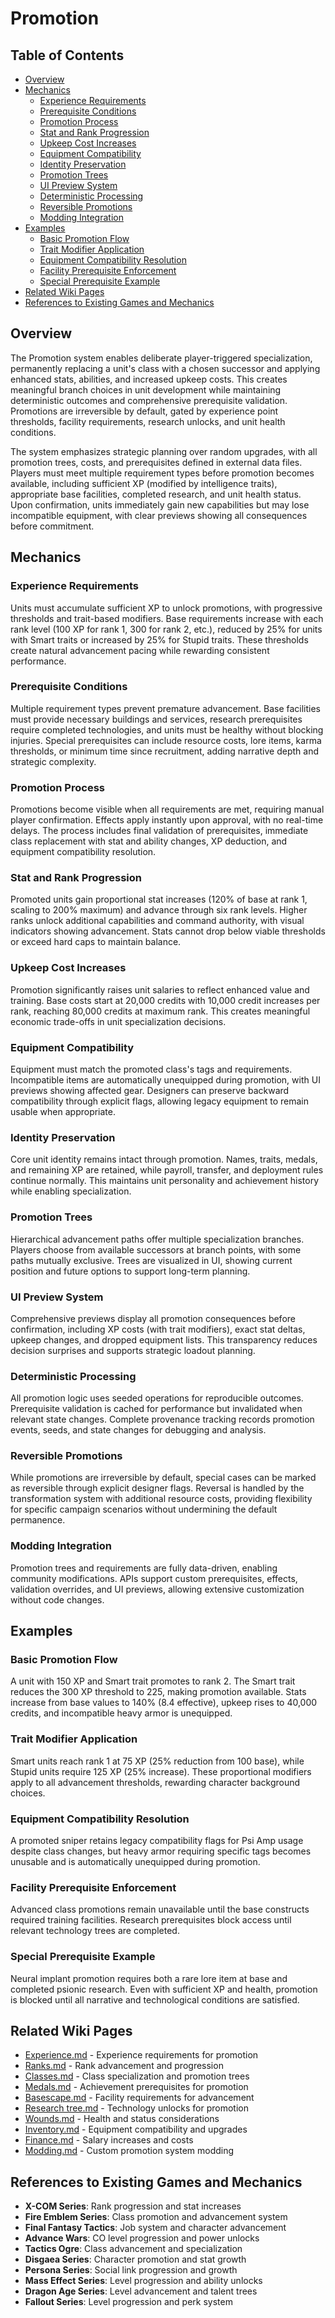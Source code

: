 # Promotion

## Table of Contents
- [Overview](#overview)
- [Mechanics](#mechanics)
  - [Experience Requirements](#experience-requirements)
  - [Prerequisite Conditions](#prerequisite-conditions)
  - [Promotion Process](#promotion-process)
  - [Stat and Rank Progression](#stat-and-rank-progression)
  - [Upkeep Cost Increases](#upkeep-cost-increases)
  - [Equipment Compatibility](#equipment-compatibility)
  - [Identity Preservation](#identity-preservation)
  - [Promotion Trees](#promotion-trees)
  - [UI Preview System](#ui-preview-system)
  - [Deterministic Processing](#deterministic-processing)
  - [Reversible Promotions](#reversible-promotions)
  - [Modding Integration](#modding-integration)
- [Examples](#examples)
  - [Basic Promotion Flow](#basic-promotion-flow)
  - [Trait Modifier Application](#trait-modifier-application)
  - [Equipment Compatibility Resolution](#equipment-compatibility-resolution)
  - [Facility Prerequisite Enforcement](#facility-prerequisite-enforcement)
  - [Special Prerequisite Example](#special-prerequisite-example)
- [Related Wiki Pages](#related-wiki-pages)
- [References to Existing Games and Mechanics](#references-to-existing-games-and-mechanics)

## Overview
The Promotion system enables deliberate player-triggered specialization, permanently replacing a unit's class with a chosen successor and applying enhanced stats, abilities, and increased upkeep costs. This creates meaningful branch choices in unit development while maintaining deterministic outcomes and comprehensive prerequisite validation. Promotions are irreversible by default, gated by experience point thresholds, facility requirements, research unlocks, and unit health conditions.

The system emphasizes strategic planning over random upgrades, with all promotion trees, costs, and prerequisites defined in external data files. Players must meet multiple requirement types before promotion becomes available, including sufficient XP (modified by intelligence traits), appropriate base facilities, completed research, and unit health status. Upon confirmation, units immediately gain new capabilities but may lose incompatible equipment, with clear previews showing all consequences before commitment.

## Mechanics
### Experience Requirements
Units must accumulate sufficient XP to unlock promotions, with progressive thresholds and trait-based modifiers. Base requirements increase with each rank level (100 XP for rank 1, 300 for rank 2, etc.), reduced by 25% for units with Smart traits or increased by 25% for Stupid traits. These thresholds create natural advancement pacing while rewarding consistent performance.

### Prerequisite Conditions
Multiple requirement types prevent premature advancement. Base facilities must provide necessary buildings and services, research prerequisites require completed technologies, and units must be healthy without blocking injuries. Special prerequisites can include resource costs, lore items, karma thresholds, or minimum time since recruitment, adding narrative depth and strategic complexity.

### Promotion Process
Promotions become visible when all requirements are met, requiring manual player confirmation. Effects apply instantly upon approval, with no real-time delays. The process includes final validation of prerequisites, immediate class replacement with stat and ability changes, XP deduction, and equipment compatibility resolution.

### Stat and Rank Progression
Promoted units gain proportional stat increases (120% of base at rank 1, scaling to 200% maximum) and advance through six rank levels. Higher ranks unlock additional capabilities and command authority, with visual indicators showing advancement. Stats cannot drop below viable thresholds or exceed hard caps to maintain balance.

### Upkeep Cost Increases
Promotion significantly raises unit salaries to reflect enhanced value and training. Base costs start at 20,000 credits with 10,000 credit increases per rank, reaching 80,000 credits at maximum rank. This creates meaningful economic trade-offs in unit specialization decisions.

### Equipment Compatibility
Equipment must match the promoted class's tags and requirements. Incompatible items are automatically unequipped during promotion, with UI previews showing affected gear. Designers can preserve backward compatibility through explicit flags, allowing legacy equipment to remain usable when appropriate.

### Identity Preservation
Core unit identity remains intact through promotion. Names, traits, medals, and remaining XP are retained, while payroll, transfer, and deployment rules continue normally. This maintains unit personality and achievement history while enabling specialization.

### Promotion Trees
Hierarchical advancement paths offer multiple specialization branches. Players choose from available successors at branch points, with some paths mutually exclusive. Trees are visualized in UI, showing current position and future options to support long-term planning.

### UI Preview System
Comprehensive previews display all promotion consequences before confirmation, including XP costs (with trait modifiers), exact stat deltas, upkeep changes, and dropped equipment lists. This transparency reduces decision surprises and supports strategic loadout planning.

### Deterministic Processing
All promotion logic uses seeded operations for reproducible outcomes. Prerequisite validation is cached for performance but invalidated when relevant state changes. Complete provenance tracking records promotion events, seeds, and state changes for debugging and analysis.

### Reversible Promotions
While promotions are irreversible by default, special cases can be marked as reversible through explicit designer flags. Reversal is handled by the transformation system with additional resource costs, providing flexibility for specific campaign scenarios without undermining the default permanence.

### Modding Integration
Promotion trees and requirements are fully data-driven, enabling community modifications. APIs support custom prerequisites, effects, validation overrides, and UI previews, allowing extensive customization without code changes.

## Examples
### Basic Promotion Flow
A unit with 150 XP and Smart trait promotes to rank 2. The Smart trait reduces the 300 XP threshold to 225, making promotion available. Stats increase from base values to 140% (8.4 effective), upkeep rises to 40,000 credits, and incompatible heavy armor is unequipped.

### Trait Modifier Application
Smart units reach rank 1 at 75 XP (25% reduction from 100 base), while Stupid units require 125 XP (25% increase). These proportional modifiers apply to all advancement thresholds, rewarding character background choices.

### Equipment Compatibility Resolution
A promoted sniper retains legacy compatibility flags for Psi Amp usage despite class changes, but heavy armor requiring specific tags becomes unusable and is automatically unequipped during promotion.

### Facility Prerequisite Enforcement
Advanced class promotions remain unavailable until the base constructs required training facilities. Research prerequisites block access until relevant technology trees are completed.

### Special Prerequisite Example
Neural implant promotion requires both a rare lore item at base and completed psionic research. Even with sufficient XP and health, promotion is blocked until all narrative and technological conditions are satisfied.

## Related Wiki Pages

- [Experience.md](../units/Experience.md) - Experience requirements for promotion
- [Ranks.md](../units/Ranks.md) - Rank advancement and progression
- [Classes.md](../units/Classes.md) - Class specialization and promotion trees
- [Medals.md](../units/Medals.md) - Achievement prerequisites for promotion
- [Basescape.md](../basescape/Basescape.md) - Facility requirements for advancement
- [Research tree.md](../economy/Research%20tree.md) - Technology unlocks for promotion
- [Wounds.md](../battlescape/Wounds.md) - Health and status considerations
- [Inventory.md](../units/Inventory.md) - Equipment compatibility and upgrades
- [Finance.md](../finance/Finance.md) - Salary increases and costs
- [Modding.md](../technical/Modding.md) - Custom promotion system modding

## References to Existing Games and Mechanics

- **X-COM Series**: Rank progression and stat increases
- **Fire Emblem Series**: Class promotion and advancement system
- **Final Fantasy Tactics**: Job system and character advancement
- **Advance Wars**: CO level progression and power unlocks
- **Tactics Ogre**: Class advancement and specialization
- **Disgaea Series**: Character promotion and stat growth
- **Persona Series**: Social link progression and growth
- **Mass Effect Series**: Level progression and ability unlocks
- **Dragon Age Series**: Level advancement and talent trees
- **Fallout Series**: Level progression and perk system


